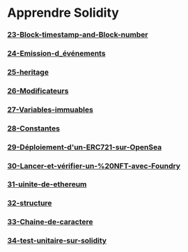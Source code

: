 # **Apprendre Solidity**


### [23-Block-timestamp-and-Block-number](23-Block-timestamp-and-Block-number.md)
### [24-Emission-d_événements](24-Emission-d_événements.md)
### [25-heritage](25-heritage.md)
### [26-Modificateurs](26-Modificateurs.md)
### [27-Variables-immuables](27-Variables-immuables.md)
### [28-Constantes](28-Constantes.md)
### [29-Déploiement-d'un-ERC721-sur-OpenSea](29-Déploiement-d'un-ERC721-sur-OpenSea.md)
### [30-Lancer-et-vérifier-un-%20NFT-avec-Foundry](30-Lancer-et-vérifier-un-%20NFT-avec-Foundry.md)
### [31-uinite-de-ethereum](31-uinite-de-ethereum.md)
### [32-structure](32-structure.md)
### [33-Chaine-de-caractere](33-Chaine-de-caractere.md)
### [34-test-unitaire-sur-solidity](34-test-unitaire-sur-solidity.md)

